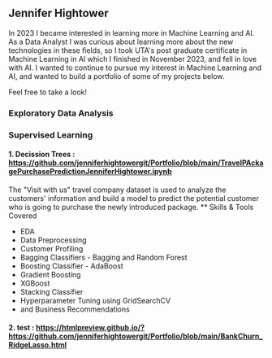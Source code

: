## Jennifer Hightower
In 2023 I became interested in learning more in Machine Learning and AI.  As a Data Analyst I was curious about learning more about the new technologies in these fields, so I took UTA's post graduate certificate in Machine Learning in AI which I finished in November 2023, and fell in love with AI.  I wanted to continue to pursue my interest in Machine Learning and AI, and wanted to build a portfolio of some of my projects below.

Feel free to take a look!

### Exploratory Data Analysis



### Supervised Learning

#### 1. Decission Trees : https://github.com/jenniferhightowergit/Portfolio/blob/main/TravelPAckagePurchasePredictionJenniferHightower.ipynb
The "Visit with us" travel company dataset is used to analyze the customers' information and build a model to predict the potential customer who is going to purchase the newly introduced package.
** Skills & Tools Covered
- EDA
- Data Preprocessing
- Customer Profiling
- Bagging Classifiers - Bagging and Random Forest
- Boosting Classifier - AdaBoost
- Gradient Boosting
- XGBoost
- Stacking Classifier
- Hyperparameter Tuning using GridSearchCV
- and Business Recommendations



#### 2. test : https://htmlpreview.github.io/?https://github.com/jenniferhightowergit/Portfolio/blob/main/BankChurn_RidgeLasso.html



